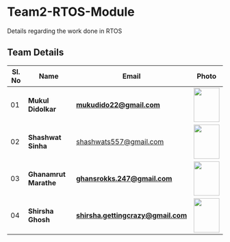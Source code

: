# Team2-RTOS-Module
Details regarding the work done in RTOS

## Team Details

|Sl. No	| Name |Email | Photo|
| --- | --- | --- |---|
|01|**Mukul Didolkar** |**mukudido22@gmail.com**|<img src = https://user-images.githubusercontent.com/98812378/160238245-dd03d698-74c7-49f2-a273-7d5e50db328a.jpg width="60" height="80">|
|02|**Shashwat Sinha**| shashwats557@gmail.com |<img src = https://user-images.githubusercontent.com/85784916/160578972-f5c5509c-7bab-4874-994e-06c091e0bff0.png width="60" height="80">|
|03|**Ghanamrut Marathe**|**ghansrokks.247@gmail.com**  |<img src = https://user-images.githubusercontent.com/98812321/160238173-f10abc1f-81f7-4226-bc6a-7f47e5d6eada.jpg width="60" height="80">|
|04|**Shirsha Ghosh**|**shirsha.gettingcrazy@gmail.com**  |<img src = https://user-images.githubusercontent.com/98812321/164892926-73f187f0-772a-4331-a7ad-5aaa5974b596.png width="60" height="80">|


